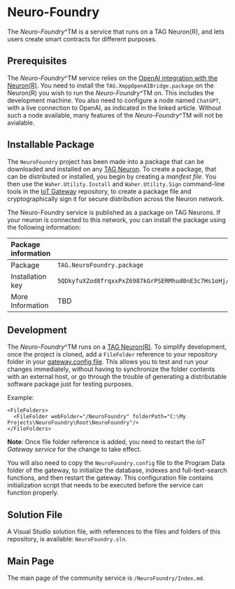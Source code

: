 Neuro-Foundry
================

The *Neuro-Foundry*^TM is a service that runs on a TAG Neuron(R), and lets users create smart contracts for different purposes.

Prerequisites
-----------------

The *Neuro-Foundry*^TM service relies on the [OpenAI integration with the Neuron(R)](https://lab.tagroot.io/Community/Post/OpenAI_integration_with_the_Neuron).
You need to install the `TAG.XmppOpenAIBridge.package` on the Neuron(R) you wish to run the *Neuro-Foundry*^TM on. This includes
the development machine. You also need to configure a node named `ChatGPT`, with a live connection to OpenAI, as indicated in
the linked article. Without such a node available, many features of the *Neuro-Foundry*^TM will not be avialable.

Installable Package
-----------------------

The `NeuroFoundry` project has been made into a package that can be downloaded and installed on any 
[TAG Neuron](https://lab.tagroot.io/Documentation/Index.md).
To create a package, that can be distributed or installed, you begin by creating a *manifest file*. 
You then use the `Waher.Utility.Install` and `Waher.Utility.Sign` command-line
tools in the [IoT Gateway](https://github.com/PeterWaher/IoTGateway) repository, to create a package file and cryptographically
sign it for secure distribution across the Neuron network.

The Neuro-Foundry service is published as a package on TAG Neurons. If your neuron is connected to this network, you can 
install the package using the following information:

| Package information                                                                                                              ||
|:-----------------|:---------------------------------------------------------------------------------------------------------------|
| Package          | `TAG.NeuroFoundry.package`                                                                                     |
| Installation key | `5QDkyfuXZod8frqxxPxZ6987kGrPSERMhud0nE3c7Hs1oHj/PKQxm4jdb8uLvOxt7bsmgrNjiY8A81f716a3c08c80ea2babacc621d1688f` |
| More Information | TBD                                                                                                            |


Development
--------------

The *Neuro-Foundry*^TM runs on a [TAG Neuron(R)](https://lab.tagroot.io/Documentation/Neuron/InstallBroker.md). To simplify 
development, once the project is cloned, add a `FileFolder` reference to your repository folder in your 
[gateway.config file](https://lab.tagroot.io/Documentation/IoTGateway/GatewayConfig.md). 
This allows you to test and run your changes immediately, without having to synchronize the folder contents with an external 
host, or go through the trouble of generating a distributable software package just for testing purposes.

Example:

```
<FileFolders>
  <FileFolder webFolder="/NeuroFoundry" folderPath="C:\My Projects\NeuroFoundry\Root\NeuroFoundry"/>
</FileFolders>
```

**Note**: Once file folder reference is added, you need to restart the *IoT Gateway service* for the change to take effect.

You will also need to copy the `NeuroFoundry.config` file to the Program Data folder of the gateway, to initialize the database, 
indexes and full-text-search functions, and then restart the gateway. This configuration file contains initialization script
that needs to be executed before the service can function properly.

## Solution File

A Visual Studio solution file, with references to the files and folders of this repository, is available: `NeuroFoundry.sln`.

## Main Page

The main page of the community service is `/NeuroFoundry/Index.md`.

